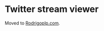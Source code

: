 # Twitter stream viewer

Moved to [Rodrigoplp.com](https://rodrigoplp.com/code/Rodrigoplp/stream-saga).
